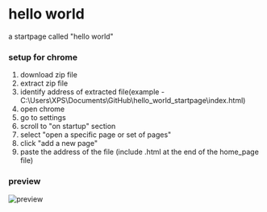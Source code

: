 # hello world
a startpage called "hello world"

### setup for chrome
1. download zip file
2. extract zip file
3. identify address of extracted file(example -  C:\Users\XPS\Documents\GitHub\hello_world_startpage\index.html)
4. open chrome
5. go to settings
6. scroll to "on startup" section
7. select "open a specific page or set of pages"
8. click "add a new page"
9. paste the address of the file (include .html at the end of the home_page file)

### preview
![preview](https://i.imgur.com/zt3XMCH.jpg)
